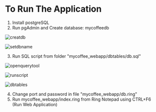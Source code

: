 To Run The Application
======================

1) Install postgreSQL
2) Run pgAdmin and Create database: mycoffeedb

![creatdb](https://raw.githubusercontent.com/ring-lang/ring/master/applications/mycoffee/images/createdb.png)

![setdbname](https://raw.githubusercontent.com/ring-lang/ring/master/applications/mycoffee/images/setdbname.png)

3) Run SQL script from folder "mycoffee_webapp/dbtables/db.sql"

![openquerytool](https://raw.githubusercontent.com/ring-lang/ring/master/applications/mycoffee/images/openquerytool.png)

![runscript](https://raw.githubusercontent.com/ring-lang/ring/master/applications/mycoffee/images/runscript.png)

![dbtables](https://raw.githubusercontent.com/ring-lang/ring/master/applications/mycoffee/images/dbtables.png)

4) Change port and password in file "mycoffee_webapp/db.ring"
5) Run mycoffee_webapp/index.ring from Ring Notepad using CTRL+F6 (Run Web Application) 